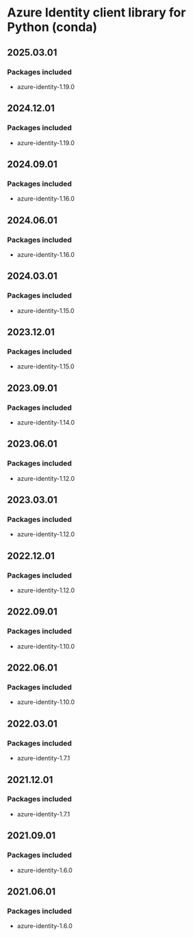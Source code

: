 # Azure Identity client library for Python (conda)

## 2025.03.01

### Packages included

- azure-identity-1.19.0

## 2024.12.01

### Packages included

- azure-identity-1.19.0

## 2024.09.01

### Packages included

- azure-identity-1.16.0

## 2024.06.01

### Packages included

- azure-identity-1.16.0

## 2024.03.01

### Packages included

- azure-identity-1.15.0

## 2023.12.01

### Packages included

- azure-identity-1.15.0

## 2023.09.01

### Packages included

- azure-identity-1.14.0

## 2023.06.01

### Packages included

- azure-identity-1.12.0

## 2023.03.01

### Packages included

- azure-identity-1.12.0

## 2022.12.01

### Packages included

- azure-identity-1.12.0

## 2022.09.01

### Packages included

- azure-identity-1.10.0

## 2022.06.01

### Packages included

- azure-identity-1.10.0

## 2022.03.01

### Packages included

- azure-identity-1.7.1

## 2021.12.01

### Packages included

- azure-identity-1.7.1

## 2021.09.01

### Packages included

- azure-identity-1.6.0

## 2021.06.01

### Packages included

- azure-identity-1.6.0

